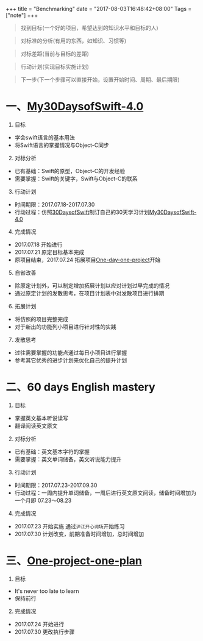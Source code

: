 +++
title = "Benchmarking"
date = "2017-08-03T16:48:42+08:00"
Tags = ["note"]
+++

> 找到目标(一个好的项目，希望达到的知识水平和目标的人)

> 对标准的分析(有用的东西，如知识、习惯等)

> 对标差距(当前与目标的差距)

> 行动计划(实现目标实施计划)

> 下一步(下一个步骤可以直接开始，设置开始时间、周期、最后期限)

# 一、[My30DaysofSwift-4.0](https://github.com/Blanbok/My30DaysofSwift-4.0)
  
1. 目标
- 学会swift语言的基本用法
- 将Swift语言的掌握情况与Object-C同步

2. 对标分析
- 已有基础：Swift的原型，Object-C的开发经验
- 需要掌握：Swift的关键字，Swift与Object-C的联系

3. 行动计划
- 时间期限：2017.07.18-2017.07.30
- 行动过程：仿照[30DaysofSwift](https://github.com/allenwong/30DaysofSwift)制订自己的30天学习计划[My30DaysofSwift-4.0](https://github.com/Blanbok/My30DaysofSwift-4.0)

4. 完成情况
- 2017.07.18 开始进行
- 2017.07.21 原定目标基本完成
- 原项目结束，2017.07.24 拓展项目[One-day-one-project](https://github.com/Blanbok/One-day-one-project)开始

5. 自省改善
- 除原定计划外，可以制定增加拓展计划以应对计划过早完成的情况
- 通过原定计划的发散思考，在项目计划表中对发散项目进行排期

6. 拓展计划
- 将仿照的项目完整完成
- 对于新出的功能列小项目进行针对性的实践

7. 发散思考
- 过往需要掌握的功能点通过每日小项目进行掌握
- 参考其它优秀的进步计划来优化自己的提升计划

# 二、60 days English mastery
1. 目标
- 掌握英文基本听说读写
- 翻译阅读英文原文

2. 对标分析
- 已有基础：英文基本字符的掌握
- 需要掌握：英文单词储备，英文听说能力提升

3. 行动计划
- 时间期限：2017.07.23-2017.09.30
- 行动过程：一周内提升单词储备，一周后进行英文原文阅读，储备时间增加为一个月即 07.23～08.23

4. 完成情况
- 2017.07.23 开始实施 通过`沪江开心词场`开始练习
- 2017.07.30 计划改变，前期准备时间增加，总时间增加

# 三、[One-project-one-plan](https://github.com/Blanbok/One-day-one-project)

1. 目标
- It's never too late to learn
- 保持前行

2. 完成情况
- 2017.07.24 开始进行
- 2017.07.30 更改执行步骤



